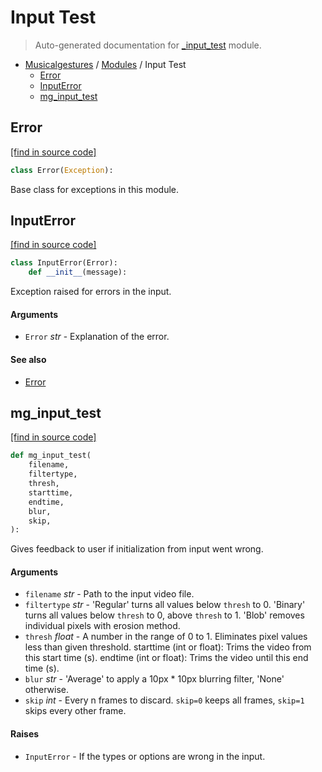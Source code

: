 # Input Test

> Auto-generated documentation for [_input_test](..\_input_test.py) module.

- [Musicalgestures](README.md#musicalgestures-index) / [Modules](MODULES.md#musicalgestures-modules) / Input Test
    - [Error](#error)
    - [InputError](#inputerror)
    - [mg_input_test](#mg_input_test)

## Error

[[find in source code]](..\_input_test.py#L1)

```python
class Error(Exception):
```

Base class for exceptions in this module.

## InputError

[[find in source code]](..\_input_test.py#L6)

```python
class InputError(Error):
    def __init__(message):
```

Exception raised for errors in the input.

#### Arguments

- `Error` *str* - Explanation of the error.

#### See also

- [Error](#error)

## mg_input_test

[[find in source code]](..\_input_test.py#L18)

```python
def mg_input_test(
    filename,
    filtertype,
    thresh,
    starttime,
    endtime,
    blur,
    skip,
):
```

Gives feedback to user if initialization from input went wrong.

#### Arguments

- `filename` *str* - Path to the input video file.
- `filtertype` *str* - 'Regular' turns all values below `thresh` to 0. 'Binary' turns all values below `thresh` to 0, above `thresh` to 1. 'Blob' removes individual pixels with erosion method.
- `thresh` *float* - A number in the range of 0 to 1. Eliminates pixel values less than given threshold.
starttime (int or float): Trims the video from this start time (s).
endtime (int or float): Trims the video until this end time (s).
- `blur` *str* - 'Average' to apply a 10px * 10px blurring filter, 'None' otherwise.
- `skip` *int* - Every n frames to discard. `skip=0` keeps all frames, `skip=1` skips every other frame.

#### Raises

- `InputError` - If the types or options are wrong in the input.
